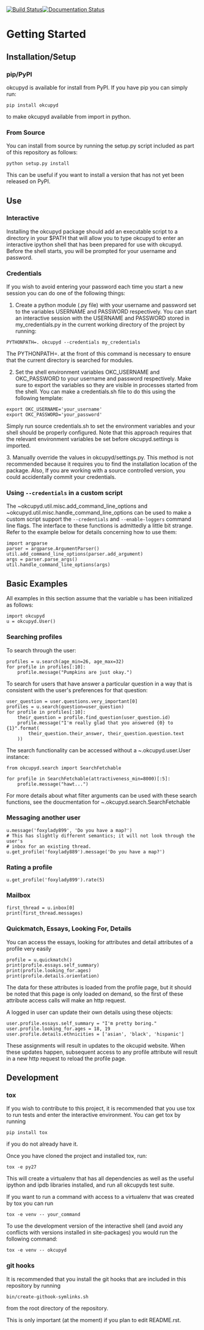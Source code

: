 [![Build Status](https://travis-ci.org/IvanMalison/okcupyd.svg?branch=master)](https://travis-ci.org/IvanMalison/okcupyd)[![Documentation Status](https://readthedocs.org/projects/okcupyd/badge/?version=latest)](http://okcupyd.readthedocs.org/en/latest/)

Getting Started
===============

Installation/Setup
------------------

### pip/PyPI

okcupyd is available for install from PyPI. If you have pip you can
simply run:

``` {.sourceCode .bash}
pip install okcupyd
```

to make okcupyd available from import in python.

### From Source

You can install from source by running the setup.py script included as
part of this repository as follows:

``` {.sourceCode .bash}
python setup.py install
```

This can be useful if you want to install a version that has not yet
been released on PyPI.

Use
---

### Interactive

Installing the okcupyd package should add an executable script to a
directory in your \$PATH that will allow you to type okcupyd to enter an
interactive ipython shell that has been prepared for use with okcupyd.
Before the shell starts, you will be prompted for your username and
password.

### Credentials

If you wish to avoid entering your password each time you start a new
session you can do one of the following things:

1.  Create a python module (.py file) with your username and password
    set to the variables USERNAME and PASSWORD respectively. You can
    start an interactive session with the USERNAME and PASSWORD stored
    in my\_credentials.py in the current working directory of the
    project by running:

``` {.sourceCode .bash}
PYTHONPATH=. okcupyd --credentials my_credentials
```

The PYTHONPATH=. at the front of this command is necessary to ensure
that the current directory is searched for modules.

2.  Set the shell environment variables OKC\_USERNAME and OKC\_PASSWORD
    to your username and password respectively. Make sure to export the
    variables so they are visible in processes started from the shell.
    You can make a credentials.sh file to do this using the following
    template:

``` {.sourceCode .bash}
export OKC_USERNAME='your_username'
export OKC_PASSWORD='your_password'
```

Simply run source credentials.sh to set the environment variables and
your shell should be properly configured. Note that this approach
requires that the relevant environment variables be set before
okcupyd.settings is imported.

3\. Manually override the values in okcupyd/settings.py. This method is
not recommended because it requires you to find the installation
location of the package. Also, If you are working with a source
controlled version, you could accidentally commit your credentials.

### Using `--credentials` in a custom script

The \~okcupyd.util.misc.add\_command\_line\_options and
\~okcupyd.util.misc.handle\_command\_line\_options can be used to make a
custom script support the `--credentials` and `--enable-loggers` command
line flags. The interface to these functions is admittedly a little bit
strange. Refer to the example below for details concerning how to use
them:

``` {.sourceCode .python}
import argparse
parser = argparse.ArgumentParser()
util.add_command_line_options(parser.add_argument)
args = parser.parse_args()
util.handle_command_line_options(args)
```

Basic Examples
--------------

All examples in this section assume that the variable u has been
initialized as follows:

``` {.sourceCode .python}
import okcupyd
u = okcupyd.User()
```

### Searching profiles

To search through the user:

``` {.sourceCode .python}
profiles = u.search(age_min=26, age_max=32)
for profile in profiles[:10]:
    profile.message("Pumpkins are just okay.")
```

To search for users that have answer a particular question in a way that
is consistent with the user's preferences for that question:

``` {.sourceCode .python}
user_question = user.questions.very_important[0]
profiles = u.search(question=user_question)
for profile in profiles[:10]:
    their_question = profile.find_question(user_question.id)
    profile.message("I'm really glad that you answered {0} to {1}".format(
        their_question.their_answer, their_question.question.text
    ))
```

The search functionality can be accessed without a \~.okcupyd.user.User
instance:

``` {.sourceCode .python}
from okcupyd.search import SearchFetchable

for profile in SearchFetchable(attractiveness_min=8000)[:5]:
    profile.message("hawt...")
```

For more details about what filter arguments can be used with these
search functions, see the doucmentation for
\~.okcupyd.search.SearchFetchable

### Messaging another user

``` {.sourceCode .python}
u.message('foxylady899', 'Do you have a map?')
# This has slightly different semantics; it will not look through the user's
# inbox for an existing thread.
u.get_profile('foxylady889').message('Do you have a map?')
```

### Rating a profile

``` {.sourceCode .python}
u.get_profile('foxylady899').rate(5)
```

### Mailbox

``` {.sourceCode .python}
first_thread = u.inbox[0]
print(first_thread.messages)
```

### Quickmatch, Essays, Looking For, Details

You can access the essays, looking for attributes and detail attributes
of a profile very easily

``` {.sourceCode .python}
profile = u.quickmatch()
print(profile.essays.self_summary)
print(profile.looking_for.ages)
print(profile.details.orientation)
```

The data for these attributes is loaded from the profile page, but it
should be noted that this page is only loaded on demand, so the first of
these attribute access calls will make an http request.

A logged in user can update their own details using these objects:

``` {.sourceCode .python}
user.profile.essays.self_summary = "I'm pretty boring."
user.profile.looking_for.ages = 18, 19
user.profile.details.ethnicities = ['asian', 'black', 'hispanic']
```

These assignments will result in updates to the okcupid website. When
these updates happen, subsequent access to any profile attribute will
result in a new http request to reload the profile page.

Development
-----------

### tox

If you wish to contribute to this project, it is recommended that you
use tox to run tests and enter the interactive environment. You can get
tox by running

``` {.sourceCode .bash}
pip install tox
```

if you do not already have it.

Once you have cloned the project and installed tox, run:

``` {.sourceCode .bash}
tox -e py27
```

This will create a virtualenv that has all dependencies as well as the
useful ipython and ipdb libraries installed, and run all okcupyds test
suite.

If you want to run a command with access to a virtualenv that was
created by tox you can run

``` {.sourceCode .bash}
tox -e venv -- your_command
```

To use the development version of the interactive shell (and avoid any
conflicts with versions installed in site-packages) you would run the
following command:

``` {.sourceCode .bash}
tox -e venv -- okcupyd
```

### git hooks

It is recommended that you install the git hooks that are included in
this repository by running

``` {.sourceCode .bash}
bin/create-githook-symlinks.sh
```

from the root directory of the repository.

This is only important (at the moment) if you plan to edit README.rst.

